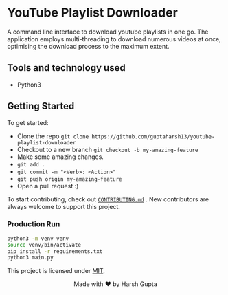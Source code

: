 # YouTube Playlist Downloader

A command line interface to download youtube playlists in one go. The application employs multi-threading to download numerous videos at once, optimising the download process to the maximum extent.

## Tools and technology used

- Python3

## Getting Started

To get started:

- Clone the repo `git clone https://github.com/guptaharsh13/youtube-playlist-downloader`
- Checkout to a new branch `git checkout -b my-amazing-feature`
- Make some amazing changes.
- `git add .`
- `git commit -m "<Verb>: <Action>"`
- `git push origin my-amazing-feature`
- Open a pull request :)

To start contributing, check out [`CONTRIBUTING.md`](https://github.com/guptaharsh13/youtube-playlist-downloader/blob/master/CONTRIBUTING.md) . New contributors are always welcome to support this project.

### Production Run

```bash
python3 -m venv venv
source venv/bin/activate
pip install -r requirements.txt
python3 main.py
```

This project is licensed under [MIT](https://github.com/guptaharsh13/youtube-playlist-downloader/blob/master/LICENSE).

<p align="center">Made with ❤ by Harsh Gupta</p>
